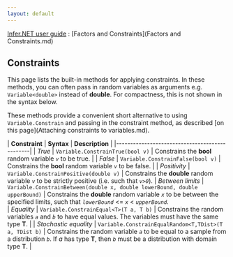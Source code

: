 ```yaml
---
layout: default 
--- 
```

[Infer.NET user guide](index.md) : [Factors and Constraints](Factors and Constraints.md)

## Constraints

This page lists the built-in methods for applying constraints. In these methods, you can often pass in random variables as arguments e.g. `Variable<double>` instead of **double**. For compactness, this is not shown in the syntax below.

These methods provide a convenient short alternative to using `Variable.Constrain` and passing in the constraint method, as described [on this page](Attaching constraints to variables.md). 

| **Constraint** | **Syntax** | **Description** |
|-----------------------------------------------|
| _True_ | `Variable.ConstrainTrue(bool v)` | Constrains the **bool** random variable _`v`_ to be true. |
| _False_ | `Variable.ConstrainFalse(bool v)` | Constrains the **bool** random variable _`v`_ to be false. |
| _Positivity_ | `Variable.ConstrainPositive(double v)` | Constrains the **double** random variable _`v`_ to be strictly positive (i.e. such that _`v>0`_).
| _Between limits_ | `Variable.ConstrainBetween(double x, double lowerBound, double upperBound)` | Constrains the **double** random variable _`x`_ to be  between the specified limits, such that _`lowerBound`_ <= _`x`_ < _`upperBound`._   
| _Equality_ | `Variable.ConstrainEqual<T>(T a, T b)` | Constrains the random variables _`a`_ and _`b`_  to have equal values. The variables must have the same type **T**. |
| _Stochastic equality_ | `Variable.ConstrainEqualRandom<T,TDist>(T a, TDist b)` | Constrains the random variable _`a`_ to be equal to a sample from a distribution _`b`_. If _a_ has type **T**, then _`b`_ must be a distribution with domain type **T**. |
